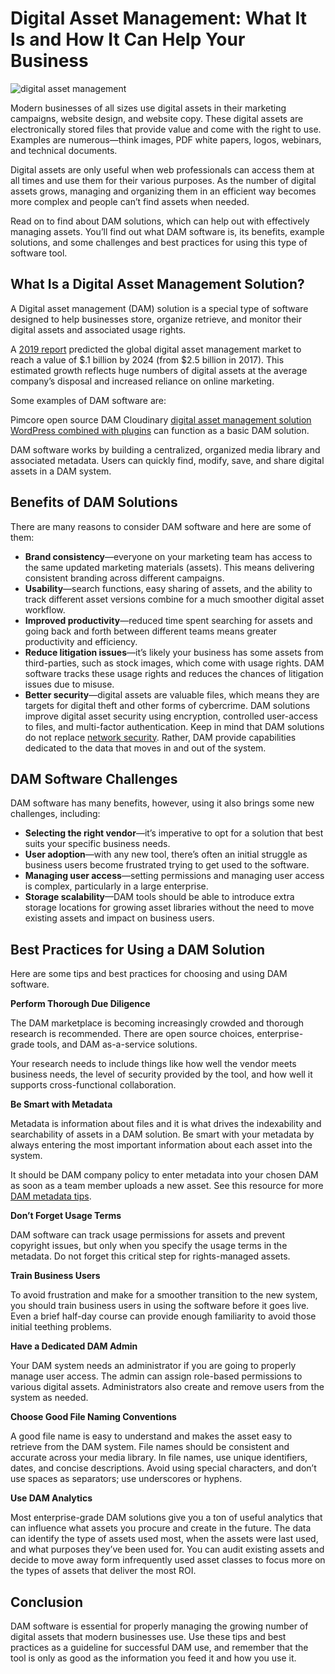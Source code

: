 # Digital Asset Management: What It Is and How It Can Help Your Business
![digital asset management](https://cdn.pixabay.com/photo/2016/10/30/12/11/pdf-1783009_1280.jpg)

Modern businesses of all sizes use digital assets in their marketing campaigns, website design, and website copy. These digital assets are electronically stored files that provide value and come with the right to use. Examples are numerous⁠—think images, PDF white papers, logos, webinars, and technical documents. 

Digital assets are only useful when web professionals can access them at all times and use them for their various purposes. As the number of digital assets grows, managing and organizing them in an efficient way becomes more complex and people can’t find assets when needed. 

Read on to find about DAM solutions, which can help out with effectively managing assets. You’ll find out what DAM software is, its benefits, example solutions, and some challenges and best practices for using this type of software tool.

## What Is a Digital Asset Management Solution?
A Digital asset management (DAM) solution is a special type of software designed to help businesses store, organize retrieve, and monitor their digital assets and associated usage rights. 

A [2019 report](https://www.globenewswire.com/news-release/2019/01/07/1681144/0/en/Global-Digital-Asset-Management-Market-Will-Reach-USD-8-1-Billion-By-2024-Zion-Market-Research.html) predicted the global digital asset management market to reach a value of $.1 billion by 2024 (from $2.5 billion in 2017). This estimated growth reflects huge numbers of digital assets at the average company’s disposal and increased reliance on online marketing. 

Some examples of DAM software are:

Pimcore open source DAM
Cloudinary [digital asset management solution](https://cloudinary.com/solutions/digital_asset_management)
[WordPress combined with plugins](https://wpbuffs.com/wordpress-digital-asset-management/) can function as a basic DAM solution. 

DAM software works by building a centralized, organized media library and associated metadata. Users can quickly find, modify, save, and share digital assets in a DAM system.
## Benefits of DAM Solutions
There are many reasons to consider DAM software and here are some of them:

* **Brand consistency**—everyone on your marketing team has access to the same updated marketing materials (assets). This means delivering consistent branding across different campaigns. 
* **Usability**—search functions, easy sharing of assets, and the ability to track different asset versions combine for a much smoother digital asset workflow. 
* **Improved productivity**—reduced time spent searching for assets and going back and forth between different teams means greater productivity and efficiency. 
* **Reduce litigation issues**—it’s likely your business has some assets from third-parties, such as stock images, which come with usage rights. DAM software tracks these usage rights and reduces the chances of litigation issues due to misuse. 
* **Better security**—digital assets are valuable files, which means they are targets for digital theft and other forms of cybercrime. DAM solutions improve digital asset security using encryption, controlled user-access to files, and multi-factor authentication. Keep in mind that DAM solutions do not replace [network security](https://www.esecurityplanet.com/products/best-enterprise-network-security-products.html). Rather, DAM provide capabilities dedicated to the data that moves in and out of the system.
## DAM Software Challenges
DAM software has many benefits, however, using it also brings some new challenges, including:

* **Selecting the right vendor**—it’s imperative to opt for a solution that best suits your specific business needs. 
* **User adoption**—with any new tool, there’s often an initial struggle as business users become frustrated trying to get used to the software. 
* **Managing user access**—setting permissions and managing user access is complex, particularly in a large enterprise. 
* **Storage scalability**—DAM tools should be able to introduce extra storage locations for growing asset libraries without the need to move existing assets and impact on business users. 

## Best Practices for Using a DAM Solution
Here are some tips and best practices for choosing and using DAM software. 

**Perform Thorough Due Diligence**

The DAM marketplace is becoming increasingly crowded and thorough research is recommended. There are open source choices, enterprise-grade tools, and DAM as-a-service solutions. 

Your research needs to include things like how well the vendor meets business needs, the level of security provided by the tool, and how well it supports cross-functional collaboration.

**Be Smart with Metadata**

Metadata is information about files and it is what drives the indexability and searchability of assets in a DAM solution. Be smart with your metadata by always entering the most important information about each asset into the system. 

It should be DAM company policy to enter metadata into your chosen DAM as soon as a team member uploads a new asset. See this resource for more [DAM metadata tips](http://www.digitalclaritygroup.com/wp-content/uploads/2017/07/DCG-DAM-MetadataGuide-Feb2017.pdf). 

**Don’t Forget Usage Terms**

DAM software can track usage permissions for assets and prevent copyright issues, but only when you specify the usage terms in the metadata. Do not forget this critical step for rights-managed assets. 

**Train Business Users**

To avoid frustration and make for a smoother transition to the new system, you should train business users in using the software before it goes live. Even a brief half-day course can provide enough familiarity to avoid those initial teething problems. 

**Have a Dedicated DAM Admin**

Your DAM system needs an administrator if you are going to properly manage user access. The admin can assign role-based permissions to various digital assets. Administrators also create and remove users from the system as needed. 

**Choose Good File Naming Conventions**

A good file name is easy to understand and makes the asset easy to retrieve from the DAM system. File names should be consistent and accurate across your media library. In file names, use unique identifiers, dates, and concise descriptions. Avoid using special characters, and don’t use spaces as separators; use underscores or hyphens.  

**Use DAM Analytics**

Most enterprise-grade DAM solutions give you a ton of useful analytics that can influence what assets you procure and create in the future. The data can identify the type of assets used most, when the assets were last used, and what purposes they’ve been used for. You can audit existing assets and decide to move away form infrequently used asset classes to focus more on the types of assets that deliver the most ROI. 

## Conclusion

DAM software is essential for properly managing the growing number of digital assets that modern businesses use. Use these tips and best practices as a guideline for successful DAM use, and remember that the tool is only as good as the information you feed it and how you use it. 


